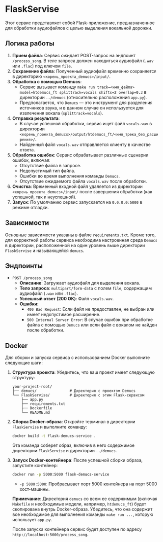 # FlaskServise

Этот сервис представляет собой Flask-приложение, предназначенное для обработки аудиофайлов с целью выделения вокальной дорожки.

## Логика работы

1.  **Прием файла**: Сервис ожидает POST-запрос на эндпоинт `/process_song`. В теле запроса должен находиться аудиофайл (`.wav` или `.flac`) под ключом `file`.
2.  **Сохранение файла**: Полученный аудиофайл временно сохраняется в директорию `<корень_проекта_demucs>/input/`.
3.  **Обработка с помощью Demucs**:
    *   Сервис вызывает команду `make run track=<имя_файла> model=htdemucs_ft splittrack=vocals shifts=2 overlap=0.3` в директории `../demucs` (относительно расположения `app.py`).
    *   Предполагается, что `Demucs` — это инструмент для разделения источников звука, и в данном случае он используется для извлечения вокала (`splittrack=vocals`).
4.  **Отправка результата**:
    *   В случае успешной обработки, сервис ищет файл `vocals.wav` в директории `<корень_проекта_demucs>/output/htdemucs_ft/<имя_трека_без_расширения>/`.
    *   Найденный файл `vocals.wav` отправляется клиенту в качестве ответа.
5.  **Обработка ошибок**: Сервис обрабатывает различные сценарии ошибок, включая:
    *   Отсутствие файла в запросе.
    *   Недопустимый тип файла.
    *   Ошибки во время выполнения команды `Demucs`.
    *   Отсутствие ожидаемого файла `vocals.wav` после обработки.
6.  **Очистка**: Временный входной файл удаляется из директории `<корень_проекта_demucs>/input/` после завершения обработки (как успешной, так и неуспешной).
7.  **Запуск**: По умолчанию сервис запускается на `0.0.0.0:5000` в режиме отладки.

## Зависимости

Основные зависимости указаны в файле `requirements.txt`. Кроме того, для корректной работы сервиса необходима настроенная среда `Demucs` в директории, расположенной на один уровень выше директории `FlaskServise` и называющейся `demucs`.

## Эндпоинты

*   `POST /process_song`
    *   **Описание**: Загружает аудиофайл для выделения вокала.
    *   **Тело запроса**: `multipart/form-data` с полем `file`, содержащим аудиофайл (`.wav` или `.flac`).
    *   **Успешный ответ (200 OK)**: Файл `vocals.wav`.
    *   **Ошибки**:
        *   `400 Bad Request`: Если файл не предоставлен, не выбран или имеет недопустимое расширение.
        *   `500 Internal Server Error`: В случае ошибок при обработке файла с помощью `Demucs` или если файл с вокалом не найден после обработки. 

## Docker

Для сборки и запуска сервиса с использованием Docker выполните следующие шаги:

1.  **Структура проекта**:
    Убедитесь, что ваш проект имеет следующую структуру:
    ```
    your-project-root/
    ├── demucs/               # Директория с проектом Demucs
    └── FlaskServise/         # Директория с этим Flask-сервисом
        ├── app.py
        ├── requirements.txt
        ├── Dockerfile
        └── README.md
    ```

2.  **Сборка Docker-образа**:
    Откройте терминал в директории `FlaskServise` и выполните команду:
    ```bash
    docker build -t flask-demucs-service .
    ```
    Эта команда соберет образ, включив в него содержимое директории `FlaskServise` и директории `../demucs`.

3.  **Запуск Docker-контейнера**:
    После успешной сборки образа, запустите контейнер:
    ```bash
    docker run -p 5000:5000 flask-demucs-service
    ```
    *   `-p 5000:5000`: Пробрасывает порт 5000 контейнера на порт 5000 хост-машины.

    **Примечание**: Директория `demucs` со всем ее содержимым (включая `Makefile` и необходимые модели, например, `htdemucs_ft`) будет скопирована внутрь Docker-образа. Убедитесь, что она содержит все необходимое для выполнения команды `make run ...`, которую использует `app.py`.

    После запуска контейнера сервис будет доступен по адресу `http://localhost:5000/process_song`. 